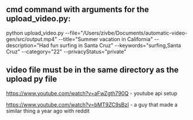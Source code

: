 ## cmd command with arguments for the upload_video.py:
python upload_video.py --file="/Users/zivbe/Documents/automatic-video-gen/src/output.mp4" --title="Summer vacation in California" --description="Had fun surfing in Santa Cruz" --keywords="surfing,Santa Cruz" --category="22" --privacyStatus="private"    

## video file must be in the same directory as the upload py file


https://www.youtube.com/watch?v=aFwZgth790Q - youtube api setup

https://www.youtube.com/watch?v=bMT9ZC9sBzI - a guy that made a similar thing a year ago with reddit
